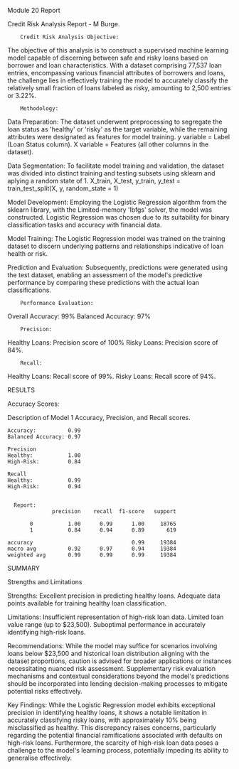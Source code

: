 Module 20 Report


Credit Risk Analysis Report - M Burge.


        Credit Risk Analysis Objective:

The objective of this analysis is to construct a supervised machine learning model capable of discerning between safe and risky loans based on borrower and loan characteristics. With a dataset comprising 77,537 loan entries, encompassing various financial attributes of borrowers and loans, the challenge lies in effectively training the model to accurately classify the relatively small fraction of loans labeled as risky, amounting to 2,500 entries or 3.22%.

        Methodology:

Data Preparation: The dataset underwent preprocessing to segregate the loan status as 'healthy' or 'risky' as the target variable, while the remaining attributes were designated as features for model training.
y variable = Label (Loan Status column).
X variable = Features (all other columns in the dataset).

Data Segmentation: To facilitate model training and validation, the dataset was divided into distinct training and testing subsets using sklearn and aplying a random state of 1.
X_train, X_test, y_train, y_test = train_test_split(X, y, random_state = 1)

Model Development: Employing the Logistic Regression algorithm from the sklearn library, with the Limited-memory 'lbfgs' solver, the model was constructed. Logistic Regression was chosen due to its suitability for binary classification tasks and accuracy with financial data.

Model Training: The Logistic Regression model was trained on the training dataset to discern underlying patterns and relationships indicative of loan health or risk.

Prediction and Evaluation: Subsequently, predictions were generated using the test dataset, enabling an assessment of the model's predictive performance by comparing these predictions with the actual loan classifications.

        Performance Evaluation:

Overall Accuracy: 99%
Balanced Accuracy: 97%

        Precision:
Healthy Loans: Precision score of 100%
Risky Loans:   Precision score of 84%.

        Recall:
Healthy Loans: Recall score of 99%.
Risky Loans:   Recall score of 94%.


RESULTS

Accuracy Scores:

Description of Model 1 Accuracy, Precision, and Recall scores.

    Accuracy:          0.99
    Balanced Accuracy: 0.97
    
    Precision
    Healthy:           1.00
    High-Risk:         0.84
    
    Recall
    Healthy:           0.99
    High-Risk:         0.94
    
    
      Report:
                  precision    recall  f1-score   support

           0           1.00      0.99      1.00     18765
           1           0.84      0.94      0.89       619

    accuracy                               0.99     19384
    macro avg          0.92      0.97      0.94     19384
    weighted avg       0.99      0.99      0.99     19384




SUMMARY

Strengths and Limitations

Strengths:
Excellent precision in predicting healthy loans.
Adequate data points available for training healthy loan classification.

Limitations:
Insufficient representation of high-risk loan data.
Limited loan value range (up to $23,500).
Suboptimal performance in accurately identifying high-risk loans.

Recommendations:
While the model may suffice for scenarios involving loans below $23,500 and historical loan distribution aligning with the dataset proportions, caution is advised for broader applications or instances necessitating nuanced risk assessment. Supplementary risk evaluation mechanisms and contextual considerations beyond the model's predictions should be incorporated into lending decision-making processes to mitigate potential risks effectively. 

Key Findings:
While the Logistic Regression model exhibits exceptional precision in identifying healthy loans, it shows a notable limitation in accurately classifying risky loans, with approximately 10% being misclassified as healthy. This discrepancy raises concerns, particularly regarding the potential financial ramifications associated with defaults on high-risk loans. Furthermore, the scarcity of high-risk loan data poses a challenge to the model's learning process, potentially impeding its ability to generalise effectively.

